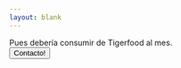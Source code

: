 ```yaml
---
layout: blank
---
```


<turbo-frame id="pet-qa">
  <div class="flex-col justify-center w-full px-8 py-4 text-lg text-2xl text-center md:flex-row text-crema-100 md:py-16"
    data-controller="results">
    <div>
    Pues
      <span class="mx-2 font-bold" data-results-target="nameOutput"></span>
      debería consumir 
      <span class="w-24 ml-2 font-bold" data-results-target="weightOutput"></span>
        de Tigerfood al mes.  
     </div>
    </div>
    <button
    class="btn-importante bg-gradient-to-tl from-crema-150 to-crema-50 hover:from-crema-100 to-bg-white"
    >
      Contacto!
    </button>
</turbo-frame>
